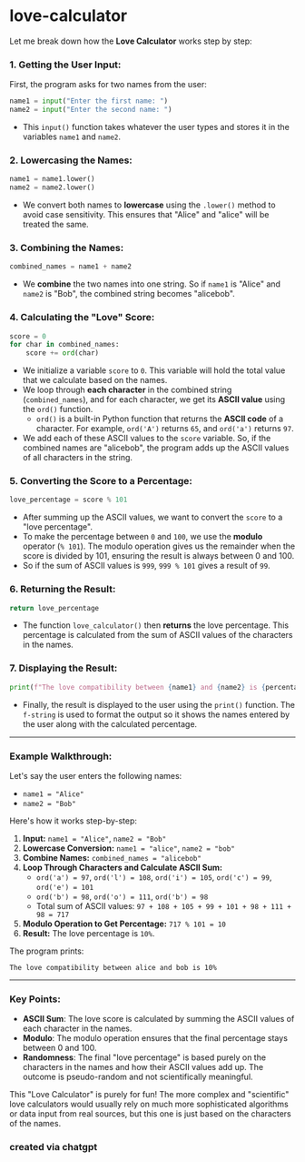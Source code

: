 # love-calculator
Let me break down how the **Love Calculator** works step by step:

### 1. **Getting the User Input:**
   First, the program asks for two names from the user:
   ```python
   name1 = input("Enter the first name: ")
   name2 = input("Enter the second name: ")
   ```

   - This `input()` function takes whatever the user types and stores it in the variables `name1` and `name2`.

### 2. **Lowercasing the Names:**
   ```python
   name1 = name1.lower()
   name2 = name2.lower()
   ```
   - We convert both names to **lowercase** using the `.lower()` method to avoid case sensitivity. This ensures that "Alice" and "alice" will be treated the same.

### 3. **Combining the Names:**
   ```python
   combined_names = name1 + name2
   ```
   - We **combine** the two names into one string. So if `name1` is "Alice" and `name2` is "Bob", the combined string becomes "alicebob".

### 4. **Calculating the "Love" Score:**
   ```python
   score = 0
   for char in combined_names:
       score += ord(char)
   ```
   - We initialize a variable `score` to `0`. This variable will hold the total value that we calculate based on the names.
   - We loop through **each character** in the combined string (`combined_names`), and for each character, we get its **ASCII value** using the `ord()` function.
     - `ord()` is a built-in Python function that returns the **ASCII code** of a character. For example, `ord('A')` returns `65`, and `ord('a')` returns `97`.
   - We add each of these ASCII values to the `score` variable. So, if the combined names are "alicebob", the program adds up the ASCII values of all characters in the string.

### 5. **Converting the Score to a Percentage:**
   ```python
   love_percentage = score % 101
   ```
   - After summing up the ASCII values, we want to convert the `score` to a "love percentage". 
   - To make the percentage between `0` and `100`, we use the **modulo** operator (`% 101`). The modulo operation gives us the remainder when the score is divided by 101, ensuring the result is always between 0 and 100.
   - So if the sum of ASCII values is `999`, `999 % 101` gives a result of `99`.

### 6. **Returning the Result:**
   ```python
   return love_percentage
   ```
   - The function `love_calculator()` then **returns** the love percentage. This percentage is calculated from the sum of ASCII values of the characters in the names.

### 7. **Displaying the Result:**
   ```python
   print(f"The love compatibility between {name1} and {name2} is {percentage}%")
   ```
   - Finally, the result is displayed to the user using the `print()` function. The `f-string` is used to format the output so it shows the names entered by the user along with the calculated percentage.

---

### Example Walkthrough:
Let's say the user enters the following names:

- `name1 = "Alice"`
- `name2 = "Bob"`

Here's how it works step-by-step:

1. **Input:** `name1 = "Alice"`, `name2 = "Bob"`
2. **Lowercase Conversion:** `name1 = "alice"`, `name2 = "bob"`
3. **Combine Names:** `combined_names = "alicebob"`
4. **Loop Through Characters and Calculate ASCII Sum:**
   - `ord('a') = 97`, `ord('l') = 108`, `ord('i') = 105`, `ord('c') = 99`, `ord('e') = 101`
   - `ord('b') = 98`, `ord('o') = 111`, `ord('b') = 98`
   - Total sum of ASCII values: `97 + 108 + 105 + 99 + 101 + 98 + 111 + 98 = 717`
5. **Modulo Operation to Get Percentage:** `717 % 101 = 10`
6. **Result:** The love percentage is `10%`.

The program prints:
```
The love compatibility between alice and bob is 10%
```

---

### Key Points:
- **ASCII Sum**: The love score is calculated by summing the ASCII values of each character in the names.
- **Modulo**: The modulo operation ensures that the final percentage stays between 0 and 100.
- **Randomness**: The final "love percentage" is based purely on the characters in the names and how their ASCII values add up. The outcome is pseudo-random and not scientifically meaningful.

This "Love Calculator" is purely for fun! The more complex and "scientific" love calculators would usually rely on much more sophisticated algorithms or data input from real sources, but this one is just based on the characters of the names.
### created via chatgpt
